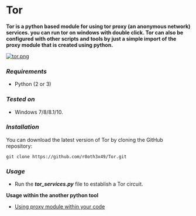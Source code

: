 # Tor

**Tor is a python based module for using tor proxy (an anonymous network) services. you can run tor on windows with double click. 
Tor can also be configured with other scripts and tools by just a simple import of the proxy module that is created using python.**

[![tor.png](https://s26.postimg.org/eqgds272h/tor.png)](https://postimg.org/image/686xnq0jp/)

### ***Requirements***
- Python (2 or 3)

### ***Tested on***
- Windows 7/8/8.1/10.
	
### ***Installation***
You can download the latest version of Tor by cloning the GitHub repository:
<pre><code>git clone https://github.com/r0oth3x49/Tor.git</pre></code>

### ***Usage***
- Run the ***tor_services.py*** file to establish a Tor circuit.

**Usage within the another python tool**
- <a href="https://r0oth3x49.herokuapp.com/tor-a-python-module-for-windows/">Using proxy module within your code</a>




